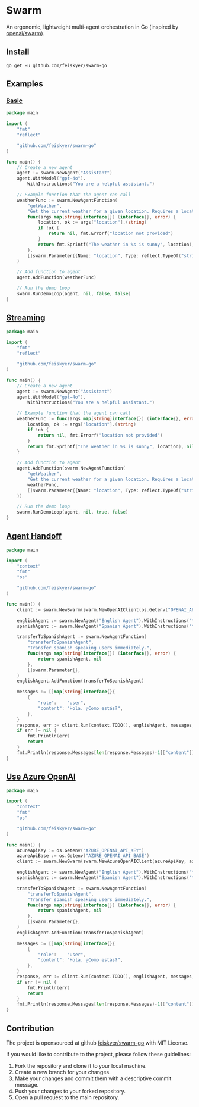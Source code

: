 # Swarm

An ergonomic, lightweight multi-agent orchestration in Go (inspired by [openai/swarm](https://github.com/openai/swarm)).

## Install

```shell
go get -u github.com/feiskyer/swarm-go
```

## Examples

### [Basic](demo/basic/main.go)

```go
package main

import (
	"fmt"
	"reflect"

	"github.com/feiskyer/swarm-go"
)

func main() {
	// Create a new agent
	agent := swarm.NewAgent("Assistant")
	agent.WithModel("gpt-4o").
		WithInstructions("You are a helpful assistant.")

	// Example function that the agent can call
	weatherFunc := swarm.NewAgentFunction(
		"getWeather",
		"Get the current weather for a given location. Requires a location parameter.",
		func(args map[string]interface{}) (interface{}, error) {
			location, ok := args["location"].(string)
			if !ok {
				return nil, fmt.Errorf("location not provided")
			}
			return fmt.Sprintf("The weather in %s is sunny", location), nil
		},
		[]swarm.Parameter{{Name: "location", Type: reflect.TypeOf("string")}},
	)

	// Add function to agent
	agent.AddFunction(weatherFunc)

	// Run the demo loop
	swarm.RunDemoLoop(agent, nil, false, false)
}
```

## [Streaming](demo/streaming/main.go)

```go
package main

import (
	"fmt"
	"reflect"

	"github.com/feiskyer/swarm-go"
)

func main() {
	// Create a new agent
	agent := swarm.NewAgent("Assistant")
	agent.WithModel("gpt-4o").
		WithInstructions("You are a helpful assistant.")

	// Example function that the agent can call
	weatherFunc := func(args map[string]interface{}) (interface{}, error) {
		location, ok := args["location"].(string)
		if !ok {
			return nil, fmt.Errorf("location not provided")
		}
		return fmt.Sprintf("The weather in %s is sunny", location), nil
	}

	// Add function to agent
	agent.AddFunction(swarm.NewAgentFunction(
		"getWeather",
		"Get the current weather for a given location. Requires a location parameter.",
		weatherFunc,
		[]swarm.Parameter{{Name: "location", Type: reflect.TypeOf("string")}},
	))

	// Run the demo loop
	swarm.RunDemoLoop(agent, nil, true, false)
}
```

## [Agent Handoff](demo/handoff/main.go)

```go
package main

import (
	"context"
	"fmt"
	"os"

	"github.com/feiskyer/swarm-go"
)

func main() {
	client := swarm.NewSwarm(swarm.NewOpenAIClient(os.Getenv("OPENAI_API_KEY")))

	englishAgent := swarm.NewAgent("English Agent").WithInstructions("You only speak English.")
	spanishAgent := swarm.NewAgent("Spanish Agent").WithInstructions("You only speak Spanish.")

	transferToSpanishAgent := swarm.NewAgentFunction(
		"transferToSpanishAgent",
		"Transfer spanish speaking users immediately.",
		func(args map[string]interface{}) (interface{}, error) {
			return spanishAgent, nil
		},
		[]swarm.Parameter{},
	)
	englishAgent.AddFunction(transferToSpanishAgent)

	messages := []map[string]interface{}{
		{
			"role":    "user",
			"content": "Hola. ¿Como estás?",
		},
	}
	response, err := client.Run(context.TODO(), englishAgent, messages, nil, "gpt-4o", false, true, 10, true)
	if err != nil {
		fmt.Println(err)
		return
	}
	fmt.Println(response.Messages[len(response.Messages)-1]["content"])
}
```

## [Use Azure OpenAI](demo/handoff/main.go)

```go
package main

import (
	"context"
	"fmt"
	"os"

	"github.com/feiskyer/swarm-go"
)

func main() {
	azureApiKey := os.Getenv("AZURE_OPENAI_API_KEY")
	azureApiBase := os.Getenv("AZURE_OPENAI_API_BASE")
	client := swarm.NewSwarm(swarm.NewAzureOpenAIClient(azureApiKey, azureApiBase))

	englishAgent := swarm.NewAgent("English Agent").WithInstructions("You only speak English.")
	spanishAgent := swarm.NewAgent("Spanish Agent").WithInstructions("You only speak Spanish.")

	transferToSpanishAgent := swarm.NewAgentFunction(
		"transferToSpanishAgent",
		"Transfer spanish speaking users immediately.",
		func(args map[string]interface{}) (interface{}, error) {
			return spanishAgent, nil
		},
		[]swarm.Parameter{},
	)
	englishAgent.AddFunction(transferToSpanishAgent)

	messages := []map[string]interface{}{
		{
			"role":    "user",
			"content": "Hola. ¿Como estás?",
		},
	}
	response, err := client.Run(context.TODO(), englishAgent, messages, nil, "gpt-4o", false, true, 10, true)
	if err != nil {
		fmt.Println(err)
		return
	}
	fmt.Println(response.Messages[len(response.Messages)-1]["content"])
}
```

## Contribution

The project is opensourced at github [feiskyer/swarm-go](https://github.com/feiskyer/swarm-go) with MIT License.

If you would like to contribute to the project, please follow these guidelines:

1. Fork the repository and clone it to your local machine.
2. Create a new branch for your changes.
3. Make your changes and commit them with a descriptive commit message.
4. Push your changes to your forked repository.
5. Open a pull request to the main repository.
